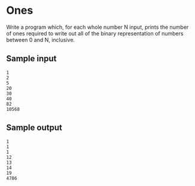<!-- RATING: HARD -->
<!-- NAME: ONES HARD -->
# Ones

Write a program which, for each whole number N input, prints the number of ones required
to write out all of the binary representation of numbers between 0 and N, inclusive.

## Sample input

    1
    2
    5
    20
    30
    40
    82
    10568

## Sample output

    1
    1
    1
    12
    13
    14
    19
    4786
